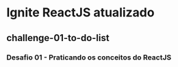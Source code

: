 # Ignite ReactJS atualizado

## challenge-01-to-do-list

### Desafio 01 - Praticando os conceitos do ReactJS 

